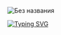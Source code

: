 ![Без названия](https://user-images.githubusercontent.com/58209188/163725821-e6e69968-9b59-426d-8ac3-e64d444aca59.png)


[![Typing SVG](https://readme-typing-svg.herokuapp.com?color=2E7DF7&lines=I'am+developer)](https://git.io/typing-svg)
